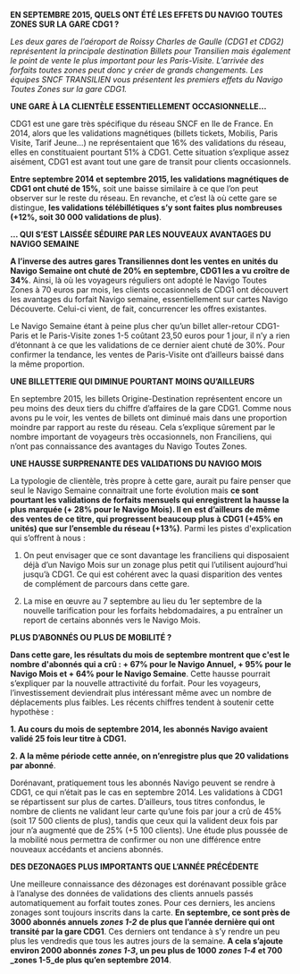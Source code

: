 **EN SEPTEMBRE 2015, QUELS ONT ÉTÉ LES EFFETS DU NAVIGO TOUTES ZONES SUR LA GARE CDG1 ?**

_Les deux gares de l’aéroport de Roissy Charles de Gaulle (CDG1 et CDG2) représentent la principale destination Billets pour Transilien mais également le point de vente le plus important pour les Paris-Visite. L’arrivée des forfaits toutes zones peut donc y créer de grands changements. Les équipes SNCF TRANSILIEN vous présentent les premiers effets du Navigo Toutes Zones sur la gare CDG1._

 

**UNE GARE À LA CLIENTÈLE ESSENTIELLEMENT OCCASIONNELLE…** 

 

CDG1 est une gare très spécifique du réseau SNCF en Ile de France. En 2014, alors que les validations magnétiques (billets tickets, Mobilis, Paris Visite, Tarif Jeune…) ne représentaient que 16% des validations du réseau, elles en constituaient pourtant 51% à CDG1. Cette situation s’explique assez aisément, CDG1 est avant tout une gare de transit pour clients occasionnels.

**Entre septembre 2014 et septembre 2015, les validations magnétiques de CDG1 ont chuté de 15%**, soit une baisse similaire à ce que l’on peut observer sur le reste du réseau. En revanche, et c’est là où cette gare se distingue, **les validations télébillétiques s’y sont faites plus nombreuses (+12%, soit 30 000 validations de plus)**.

 

**… QUI S’EST LAISSÉE SÉDUIRE PAR LES NOUVEAUX AVANTAGES DU NAVIGO SEMAINE**

**A l’inverse des autres gares Transiliennes dont les ventes en unités du Navigo Semaine ont chuté de 20% en septembre, CDG1 les a vu croître de 34%**. Ainsi, là où les voyageurs réguliers ont adopté le Navigo Toutes Zones à 70 euros par mois, les clients occasionnels de CDG1 ont découvert les avantages du forfait Navigo semaine, essentiellement sur cartes Navigo Découverte. Celui-ci vient, de fait, concurrencer les offres existantes.

Le Navigo Semaine étant à peine plus cher qu’un billet aller-retour CDG1-Paris et le Paris-Visite zones 1-5 coûtant 23,50 euros pour 1 jour, il n’y a rien d’étonnant à ce que les validations de ce dernier aient chuté de 30%. Pour confirmer la tendance, les ventes de Paris-Visite ont d’ailleurs baissé dans la même proportion.

**UNE BILLETTERIE QUI DIMINUE POURTANT MOINS QU’AILLEURS** 

En septembre 2015, les billets Origine-Destination représentent encore un peu moins des deux tiers du chiffre d’affaires de la gare CDG1. Comme nous avons pu le voir, les ventes de billets ont diminué mais dans une proportion moindre par rapport au reste du réseau. Cela s’explique sûrement par le nombre important de voyageurs très occasionnels, non Franciliens, qui n’ont pas connaissance des avantages du Navigo Toutes Zones.

**UNE HAUSSE SURPRENANTE DES VALIDATIONS DU NAVIGO MOIS** 

 

La typologie de clientèle, très propre à cette gare, aurait pu faire penser que seul le Navigo Semaine connaitrait une forte évolution mais **ce sont pourtant les validations de forfaits mensuels qui enregistrent la hausse la plus marquée (+ 28% pour le Navigo Mois). Il en est d’ailleurs de même des ventes de ce titre, qui progressent beaucoup plus à CDG1 (+45% en unités) que sur l’ensemble du réseau (+13%)**. Parmi les pistes d'explication qui s’offrent à nous :

1. On peut envisager que ce sont davantage les franciliens qui disposaient déjà d’un Navigo Mois sur un zonage plus petit qui l’utilisent aujourd’hui jusqu’à CDG1. Ce qui est cohérent avec la quasi disparition des ventes de complément de parcours dans cette gare.

 

2. La mise en œuvre au 7 septembre au lieu du 1er septembre de la nouvelle tarification pour les forfaits hebdomadaires, a pu entraîner un report de certains abonnés vers le Navigo Mois.

**PLUS D’ABONNÉS OU PLUS DE MOBILITÉ ?**

 

**Dans cette gare, les résultats du mois de septembre montrent que c'est le nombre d'abonnés qui a crû : + 67% pour le Navigo Annuel, + 95% pour le Navigo Mois et + 64% pour le Navigo Semaine**. Cette hausse pourrait s’expliquer par la nouvelle attractivité du forfait. Pour les voyageurs, l’investissement deviendrait plus intéressant même avec un nombre de déplacements plus faibles. Les récents chiffres tendent à soutenir cette hypothèse : 

**1. Au cours du mois de septembre 2014, les abonnés Navigo avaient validé 25 fois leur titre à CDG1.**

**2. A la même période cette année, on n’enregistre plus que 20 validations par abonné**.

Dorénavant, pratiquement tous les abonnés Navigo peuvent se rendre à CDG1, ce qui n’était pas le cas en septembre 2014. Les validations à CDG1 se répartissent sur plus de cartes. D’ailleurs, tous titres confondus, le nombre de clients ne validant leur carte qu’une fois par jour a crû de 45% (soit 17 500 clients de plus), tandis que ceux qui la valident deux fois par jour n’a augmenté que de 25% (+5 100 clients). Une étude plus poussée de la mobilité nous permettra de confirmer ou non une différence entre nouveaux accédants et anciens abonnés.

**DES DEZONAGES PLUS IMPORTANTS QUE L’ANNÉE PRÉCÉDENTE** 

 

Une meilleure connaissance des dézonages est dorénavant possible grâce à l’analyse des données de validations des clients annuels passés automatiquement au forfait toutes zones. Pour ces derniers, les anciens zonages sont toujours inscrits dans la carte. **En septembre, ce sont près de 3000 abonnés annuels** **_zones 1-2_** **de plus que l’année dernière qui ont transité par la gare CDG1**. Ces derniers ont tendance à s’y rendre un peu plus les vendredis que tous les autres jours de la semaine. **A cela s’ajoute environ 2000 abonnés** **_zones 1-3_, un peu plus de 1000** **_zones 1-4_** **et 700** **_zones 1-5_de plus qu’en septembre 2014**.
